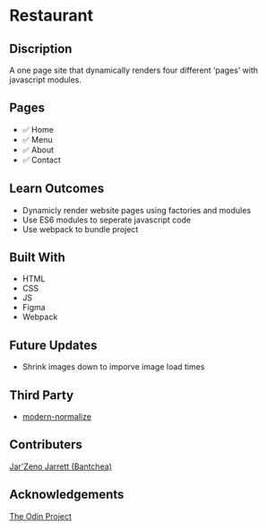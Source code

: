 # Restaurant
## Discription
A one page site that dynamically renders four different ‘pages’ with javascript modules.

## Pages
* ✅ Home
* ✅ Menu
* ✅ About
* ✅ Contact

## Learn Outcomes
* Dynamicly render website pages using factories and modules
* Use ES6 modules to seperate javascript code
* Use webpack to bundle project

## Built With
* HTML
* CSS
* JS
* Figma
* Webpack

## Future Updates
* Shrink images down to imporve image load times

## Third Party
* [modern-normalize](<https://github.com/sindresorhus/modern-normalize>)

## Contributers
[Jar'Zeno Jarrett (Bantchea)](<https://github.com/Bantchee>)

## Acknowledgements
[The Odin Project](<https://www.theodinproject.com/>)